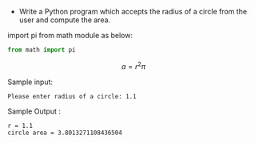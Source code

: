 * Write a Python program which accepts the radius of a circle from the user and compute the area. 

import pi from math module as below:

```py
from math import pi
```

$$ a = r^2 \pi $$

Sample input:

```input
Please enter radius of a circle: 1.1
```

Sample Output :

```output
r = 1.1
circle area = 3.8013271108436504
```